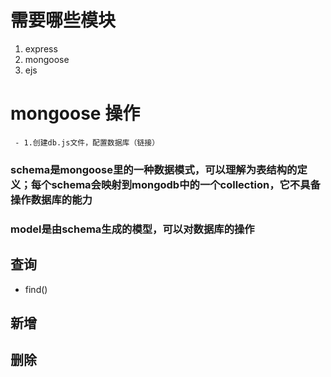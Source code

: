 # 需要哪些模块

1. express
2. mongoose
3. ejs

# mongoose 操作
     - 1.创建db.js文件，配置数据库（链接）

### schema是mongoose里的一种数据模式，可以理解为表结构的定义；每个schema会映射到mongodb中的一个collection，它不具备操作数据库的能力
### model是由schema生成的模型，可以对数据库的操作


## 查询

  - find()

## 新增

## 删除